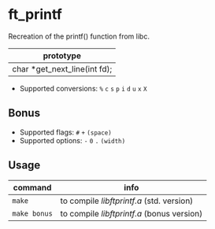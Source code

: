 # ft_printf
Recreation of the printf() function from libc.

| prototype |
| --------- |
| char  *get_next_line(int fd); |

- Supported conversions: `%` `c` `s` `p` `i` `d` `u` `x` `X`

## Bonus
- Supported flags: `#` `+` `(space)`
- Supported options: `-` `0` `.` `(width)`

## Usage
| command | info |
| ------- | ---- |
| `make` | to compile *libftprintf.a* (std. version) |
| `make bonus` | to compile *libftprintf.a* (bonus version) |
